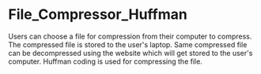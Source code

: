 # File_Compressor_Huffman
Users can choose a file for compression from their computer to compress.
The compressed file is stored to the user's laptop.
Same compressed file can be decompressed using the website which will get stored to the user's computer.
Huffman coding is used for compressing the file.
